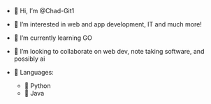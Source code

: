 - 👋 Hi, I’m @Chad-Git1
- 👀 I’m interested in web and app development, IT and much more!
- 🌱 I’m currently learning GO
- 💞️ I’m looking to collaborate on web dev, note taking software, and possibly ai

- 📖 Languages:
  -  🐍 Python
  -  🍵 Java

<!---
Chad-Git1/Chad-Git1 is a ✨ special ✨ repository because its `README.md` (this file) appears on your GitHub profile.
You can click the Preview link to take a look at your changes.
--->
